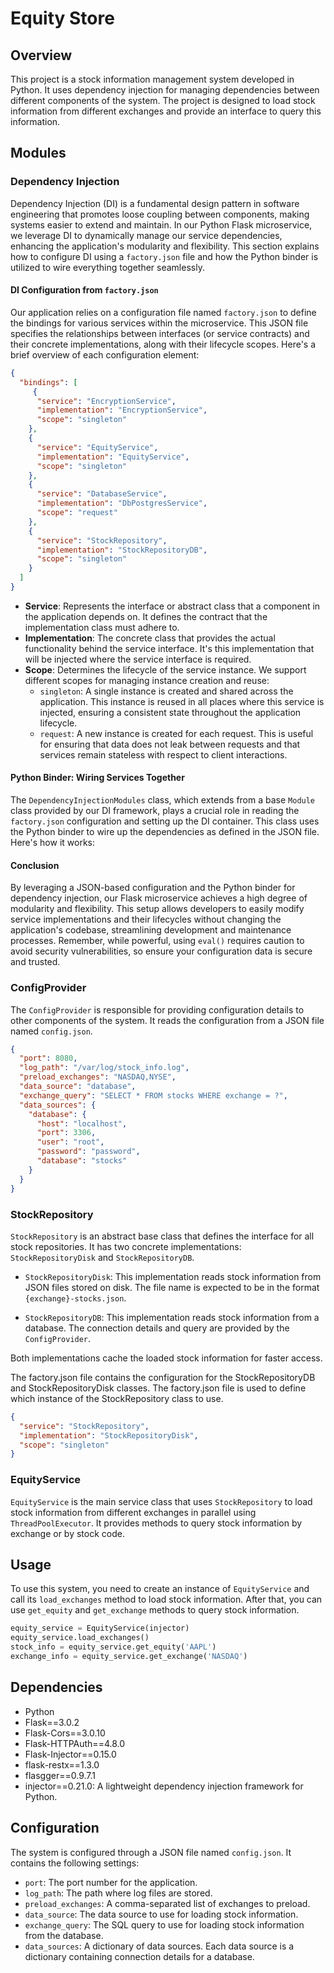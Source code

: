 
# Equity Store

## Overview

This project is a stock information management system developed in Python. It uses dependency injection for managing dependencies between different components of the system. The project is designed to load stock information from different exchanges and provide an interface to query this information.

## Modules

### Dependency Injection


Dependency Injection (DI) is a fundamental design pattern in software engineering that promotes loose coupling between components, making systems easier to extend and maintain. In our Python Flask microservice, we leverage DI to dynamically manage our service dependencies, enhancing the application's modularity and flexibility. This section explains how to configure DI using a `factory.json` file and how the Python binder is utilized to wire everything together seamlessly.

#### DI Configuration from `factory.json`

Our application relies on a configuration file named `factory.json` to define the bindings for various services within the microservice. This JSON file specifies the relationships between interfaces (or service contracts) and their concrete implementations, along with their lifecycle scopes. Here's a brief overview of each configuration element:
```json
{
  "bindings": [
     {
      "service": "EncryptionService",
      "implementation": "EncryptionService",
      "scope": "singleton"
    },
    {
      "service": "EquityService",
      "implementation": "EquityService",
      "scope": "singleton"
    },
    {
      "service": "DatabaseService",
      "implementation": "DbPostgresService",
      "scope": "request"
    },
    {
      "service": "StockRepository",
      "implementation": "StockRepositoryDB",
      "scope": "singleton"
    }
  ]
}


```

- **Service**: Represents the interface or abstract class that a component in the application depends on. It defines the contract that the implementation class must adhere to.
- **Implementation**: The concrete class that provides the actual functionality behind the service interface. It's this implementation that will be injected where the service interface is required.
- **Scope**: Determines the lifecycle of the service instance. We support different scopes for managing instance creation and reuse:
  - `singleton`: A single instance is created and shared across the application. This instance is reused in all places where this service is injected, ensuring a consistent state throughout the application lifecycle.
  - `request`: A new instance is created for each request. This is useful for ensuring that data does not leak between requests and that services remain stateless with respect to client interactions.

#### Python Binder: Wiring Services Together

The `DependencyInjectionModules` class, which extends from a base `Module` class provided by our DI framework, plays a crucial role in reading the `factory.json` configuration and setting up the DI container. This class uses the Python binder to wire up the dependencies as defined in the JSON file. Here's how it works:

#### Conclusion

By leveraging a JSON-based configuration and the Python binder for dependency injection, our Flask microservice achieves a high degree of modularity and flexibility. This setup allows developers to easily modify service implementations and their lifecycles without changing the application's codebase, streamlining development and maintenance processes. Remember, while powerful, using `eval()` requires caution to avoid security vulnerabilities, so ensure your configuration data is secure and trusted.


### ConfigProvider

The `ConfigProvider` is responsible for providing configuration details to other components of the system. It reads the configuration from a JSON file named `config.json`.
```json
{
  "port": 8080,
  "log_path": "/var/log/stock_info.log",
  "preload_exchanges": "NASDAQ,NYSE",
  "data_source": "database",
  "exchange_query": "SELECT * FROM stocks WHERE exchange = ?",
  "data_sources": {
    "database": {
      "host": "localhost",
      "port": 3306,
      "user": "root",
      "password": "password",
      "database": "stocks"
    }
  }
}
```

### StockRepository

`StockRepository` is an abstract base class that defines the interface for all stock repositories. It has two concrete implementations: `StockRepositoryDisk` and `StockRepositoryDB`.

- `StockRepositoryDisk`: This implementation reads stock information from JSON files stored on disk. The file name is expected to be in the format `{exchange}-stocks.json`.

- `StockRepositoryDB`: This implementation reads stock information from a database. The connection details and query are provided by the `ConfigProvider`.

Both implementations cache the loaded stock information for faster access.

The factory.json file contains the configuration for the StockRepositoryDB and StockRepositoryDisk classes. 
The factory.json file is used to define which instance of the StockRepository class to use. 
```json
{
  "service": "StockRepository",
  "implementation": "StockRepositoryDisk",
  "scope": "singleton"
}

```


### EquityService

`EquityService` is the main service class that uses `StockRepository` to load stock information from different exchanges in parallel using `ThreadPoolExecutor`. It provides methods to query stock information by exchange or by stock code.

## Usage

To use this system, you need to create an instance of `EquityService` and call its `load_exchanges` method to load stock information. After that, you can use `get_equity` and `get_exchange` methods to query stock information.

```python
equity_service = EquityService(injector)
equity_service.load_exchanges()
stock_info = equity_service.get_equity('AAPL')
exchange_info = equity_service.get_exchange('NASDAQ')
```

## Dependencies

- Python
- Flask==3.0.2
- Flask-Cors==3.0.10
- Flask-HTTPAuth==4.8.0
- Flask-Injector==0.15.0
- flask-restx==1.3.0
- flasgger==0.9.7.1
- injector==0.21.0: A lightweight dependency injection framework for Python.

## Configuration

The system is configured through a JSON file named `config.json`. It contains the following settings:

- `port`: The port number for the application.
- `log_path`: The path where log files are stored.
- `preload_exchanges`: A comma-separated list of exchanges to preload.
- `data_source`: The data source to use for loading stock information.
- `exchange_query`: The SQL query to use for loading stock information from the database.
- `data_sources`: A dictionary of data sources. Each data source is a dictionary containing connection details for a database.

